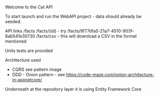 ﻿Welcome to the Cat API

To start launch and run the WebAPI project - data should already be seeded.

API links
/facts
/facts/{id} - try /facts/9f77dfa5-21a7-4510-903f-8ab541e30730
/facts/csv - this will download a CSV in the format mentioned


Units tests are provided

Architecture used 
 - CQRS see pattern image
 - DDD - Onion pattern - see https://code-maze.com/onion-architecture-in-aspnetcore/

 Underneath at the repository layer it is using Entity Framework Core